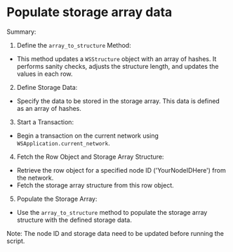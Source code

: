 # Populate storage array data

Summary:

1. Define the `array_to_structure` Method:
- This method updates a `WSStructure` object with an array of hashes. It performs sanity checks, adjusts the structure length, and updates the values in each row.

2. Define Storage Data:
- Specify the data to be stored in the storage array. This data is defined as an array of hashes.

3. Start a Transaction:
- Begin a transaction on the current network using `WSApplication.current_network`.

4. Fetch the Row Object and Storage Array Structure:
- Retrieve the row object for a specified node ID ('YourNodeIDHere') from the network.
- Fetch the storage array structure from this row object.

5. Populate the Storage Array:
- Use the `array_to_structure` method to populate the storage array structure with the defined storage data.

Note: The node ID and storage data need to be updated before running the script.